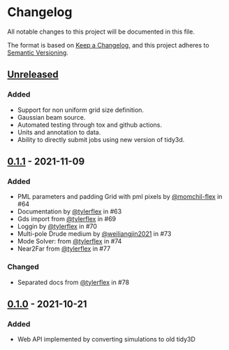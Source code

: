 # Changelog
All notable changes to this project will be documented in this file.

The format is based on [Keep a Changelog](https://keepachangelog.com/en/1.0.0/),
and this project adheres to [Semantic Versioning](https://semver.org/spec/v2.0.0.html).

## [Unreleased]

### Added
- Support for non uniform grid size definition.
- Gaussian beam source.
- Automated testing through tox and github actions.
- Units and annotation to data.
- Ability to directly submit jobs using new version of tidy3d.

## [0.1.1] - 2021-11-09
### Added

- PML parameters and padding Grid with pml pixels by [@momchil-flex](https://github.com/momchil-flex) in #64
- Documentation by [@tylerflex](https://github.com/tylerflex) in #63
- Gds import from [@tylerflex](https://github.com/tylerflex) in #69
- Loggin by [@tylerflex](https://github.com/tylerflex) in #70
- Multi-pole Drude medium by [@weiliangjin2021](https://github.com/weiliangjin2021) in #73
- Mode Solver: from [@tylerflex](https://github.com/tylerflex) in #74
- Near2Far from [@tylerflex](https://github.com/tylerflex) in #77

### Changed
- Separated docs from [@tylerflex](https://github.com/tylerflex) in #78

## [0.1.0] - 2021-10-21

### Added
- Web API implemented by converting simulations to old tidy3D

[Unreleased]: https://github.com/flexcompute/Tidy3D-client-revamp/compare/0.1.1...develop
[0.1.1]: https://github.com/flexcompute/Tidy3D-client-revamp/compare/0.1.0...0.1.1
[0.1.0]: https://github.com/flexcompute/Tidy3D-client-revamp/releases/tag/0.1.0
